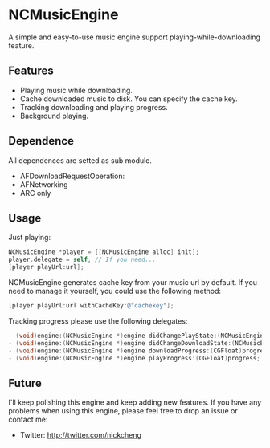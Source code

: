 # NCMusicEngine #

A simple and easy-to-use music engine support playing-while-downloading feature.

## Features ##

* Playing music while downloading.
* Cache downloaded music to disk. You can specify the cache key.
* Tracking downloading and playing progress.
* Background playing.

## Dependence ##

All dependences are setted as sub module.

* AFDownloadRequestOperation: 
* AFNetworking
* ARC only

## Usage ##

Just playing:

```objective-c
NCMusicEngine *player = [[NCMusicEngine alloc] init];
player.delegate = self; // If you need...
[player playUrl:url];
```

NCMusicEngine generates cache key from your music url by default. If you need to manage it yourself, you could use the following method:

```objective-c
[player playUrl:url withCacheKey:@"cachekey"];
```

Tracking progress please use the following delegates:

```objective-c
- (void)engine:(NCMusicEngine *)engine didChangePlayState:(NCMusicEnginePlayState)playState;
- (void)engine:(NCMusicEngine *)engine didChangeDownloadState:(NCMusicEngineDownloadState)downloadState;
- (void)engine:(NCMusicEngine *)engine downloadProgress:(CGFloat)progress;
- (void)engine:(NCMusicEngine *)engine playProgress:(CGFloat)progress;
```

## Future ##

I'll keep polishing this engine and keep adding new features. If you have any problems when using this engine, please feel free to drop an issue or contact me:

* Twitter: http://twitter.com/nickcheng

